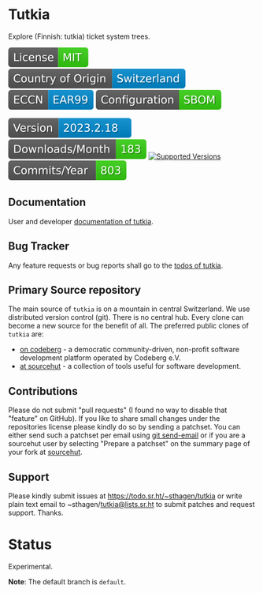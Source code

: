 # Tutkia

Explore (Finnish: tutkia) ticket system trees.

[![License](docs/badges/license-spdx-mit.svg)](https://git.sr.ht/~sthagen/tutkia/tree/default/item/LICENSE)
[![Country of Origin](docs/badges/country-of-origin-name-switzerland-neutral.svg)](https://git.sr.ht/~sthagen/tutkia/tree/default/item/COUNTRY-OF-ORIGIN)
[![Export Classification Control Number (ECCN)](docs/badges/export-control-classification-number_eccn-ear99-neutral.svg)](https://git.sr.ht/~sthagen/tutkia/tree/default/item/EXPORT-CONTROL-CLASSIFICATION-NUMBER)
[![Configuration](docs/badges/configuration-sbom.svg)](https://git.sr.ht/~sthagen/tutkia/tree/default/item/docs/third-party/README.md)

[![Version](docs/badges/latest-release.svg)](https://pypi.python.org/pypi/tutkia/)
[![Downloads](docs/badges/downloads-per-month.svg)](https://pepy.tech/project/tutkia)
[![Supported Versions](https://img.shields.io/pypi/pyversions/tutkia.svg?style=flat)](https://pypi.python.org/pypi/tutkia/)
[![Maintenance Status](docs/badges/commits-per-year.svg)](https://git.sr.ht/~sthagen/tutkia/log)

## Documentation

User and developer [documentation of tutkia](https://codes.dilettant.life/docs/tutkia).

## Bug Tracker

Any feature requests or bug reports shall go to the [todos of tutkia](https://todo.sr.ht/~sthagen/tutkia).

## Primary Source repository

The main source of `tutkia` is on a mountain in central Switzerland.
We use distributed version control (git).
There is no central hub.
Every clone can become a new source for the benefit of all.
The preferred public clones of `tutkia` are:

* [on codeberg](https://codeberg.org/sthagen/tutkia) - a democratic community-driven, non-profit software development platform operated by Codeberg e.V.
* [at sourcehut](https://git.sr.ht/~sthagen/tutkia) - a collection of tools useful for software development.

## Contributions

Please do not submit "pull requests" (I found no way to disable that "feature" on GitHub).
If you like to share small changes under the repositories license please kindly do so by sending a patchset.
You can either send such a patchset per email using [git send-email](https://git-send-email.io) or 
if you are a sourcehut user by selecting "Prepare a patchset" on the summary page of your fork at [sourcehut](https://git.sr.ht/).

## Support

Please kindly submit issues at https://todo.sr.ht/~sthagen/tutkia or write plain text email to ~sthagen/tutkia@lists.sr.ht to submit patches and request support. Thanks.

# Status

Experimental.

**Note**: The default branch is `default`.
